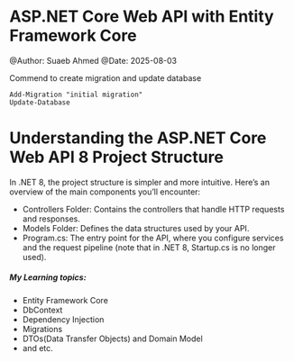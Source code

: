 # ASP.NET Core Web API with Entity Framework Core

@Author: Suaeb Ahmed @Date: 2025-08-03

Commend to create migration and update database
```
Add-Migration "initial migration"
Update-Database
```
# Understanding the ASP.NET Core Web API 8 Project Structure
In .NET 8, the project structure is simpler and more intuitive. Here’s an overview of the main components you’ll encounter:

- Controllers Folder: Contains the controllers that handle HTTP requests and responses.
- Models Folder: Defines the data structures used by your API.
- Program.cs: The entry point for the API, where you configure services and the request pipeline (note that in .NET 8, Startup.cs is no longer used).


##### My Learning topics:
- Entity Framework Core
- DbContext		
- Dependency Injection
- Migrations
- DTOs(Data Transfer Objects) and Domain Model
- and etc.

